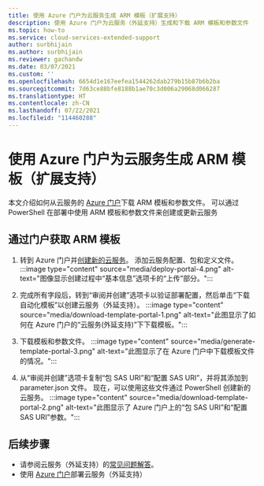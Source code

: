 ```yaml
---
title: 使用 Azure 门户为云服务生成 ARM 模板（扩展支持）
description: 使用 Azure 门户为云服务（外延支持）生成和下载 ARM 模板和参数文件
ms.topic: how-to
ms.service: cloud-services-extended-support
author: surbhijain
ms.author: surbhijain
ms.reviewer: gachandw
ms.date: 03/07/2021
ms.custom: ''
ms.openlocfilehash: 6654d1e167eefea1544262dab279b15b87b6b2ba
ms.sourcegitcommit: 7d63ce88bfe8188b1ae70c3d006a29068d066287
ms.translationtype: HT
ms.contentlocale: zh-CN
ms.lasthandoff: 07/22/2021
ms.locfileid: "114460288"
---
```

# <a name="generate-arm-template-for-cloud-services-extended-support-using-the-azure-portal"></a>使用 Azure 门户为云服务生成 ARM 模板（扩展支持）

本文介绍如何从云服务的 [Azure 门户](https://portal.azure.com)下载 ARM 模板和参数文件。 可以通过 PowerShell 在部署中使用 ARM 模板和参数文件来创建或更新云服务

## <a name="get-arm-template-via-portal"></a>通过门户获取 ARM 模板

  1. 转到 Azure 门户并[创建新的云服务](deploy-portal.md)。 添加云服务配置、包和定义文件。 
    :::image type="content" source="media/deploy-portal-4.png" alt-text="图像显示创建过程中“基本信息”选项卡的“上传”部分。":::
  
  2. 完成所有字段后，转到“审阅并创建”选项卡以验证部署配置，然后单击“下载自动化模板”以创建云服务（外延支持）。
    :::image type="content" source="media/download-template-portal-1.png" alt-text="此图显示了如何在 Azure 门户的“云服务(外延支持)”下下载模板。":::
  
  3. 下载模板和参数文件。 
    :::image type="content" source="media/generate-template-portal-3.png" alt-text="此图显示了在 Azure 门户中下载模板文件的情况。":::
  
  4. 从“审阅并创建”选项卡复制“包 SAS URI”和“配置 SAS URI”，并将其添加到 parameter.json 文件。 现在，可以使用这些文件通过 PowerShell 创建新的云服务。
    :::image type="content" source="media/download-template-portal-2.png" alt-text="此图显示了 Azure 门户上的“包 SAS URI”和“配置 SAS URI”参数。":::
  
## <a name="next-steps"></a>后续步骤 
- 请参阅云服务（外延支持）的[常见问题解答](faq.yml)。
- 使用 [Azure 门户](deploy-portal.md)部署云服务（外延支持）
  
